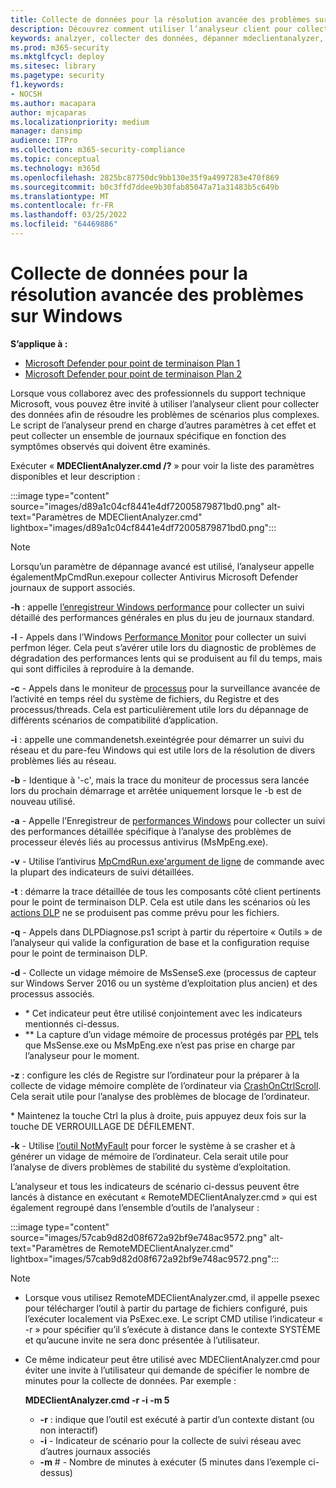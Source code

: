 ```yaml
---
title: Collecte de données pour la résolution avancée des problèmes sur Windows
description: Découvrez comment utiliser l’analyseur client pour collecter des données pour des scénarios de dépannage complexes
keywords: analzyer, collecter des données, dépanner mdeclientanalyzer, résolution avancée des problèmes
ms.prod: m365-security
ms.mktglfcycl: deploy
ms.sitesec: library
ms.pagetype: security
f1.keywords:
- NOCSH
ms.author: macapara
author: mjcaparas
ms.localizationpriority: medium
manager: dansimp
audience: ITPro
ms.collection: m365-security-compliance
ms.topic: conceptual
ms.technology: m365d
ms.openlocfilehash: 2825bc87750dc9bb130e35f9a4997283e470f869
ms.sourcegitcommit: b0c3ffd7ddee9b30fab85047a71a31483b5c649b
ms.translationtype: MT
ms.contentlocale: fr-FR
ms.lasthandoff: 03/25/2022
ms.locfileid: "64469886"
---
```

# <a name="data-collection-for-advanced-troubleshooting-on-windows"></a>Collecte de données pour la résolution avancée des problèmes sur Windows

**S’applique à :**
- [Microsoft Defender pour point de terminaison Plan 1](https://go.microsoft.com/fwlink/p/?linkid=2154037)
- [Microsoft Defender pour point de terminaison Plan 2](https://go.microsoft.com/fwlink/p/?linkid=2154037)

Lorsque vous collaborez avec des professionnels du support technique Microsoft, vous pouvez être invité à utiliser l’analyseur client pour collecter des données afin de résoudre les problèmes de scénarios plus complexes. Le script de l’analyseur prend en charge d’autres paramètres à cet effet et peut collecter un ensemble de journaux spécifique en fonction des symptômes observés qui doivent être examinés.

Exécuter « **MDEClientAnalyzer.cmd /?** » pour voir la liste des paramètres disponibles et leur description :

:::image type="content" source="images/d89a1c04cf8441e4df72005879871bd0.png" alt-text="Paramètres de MDEClientAnalyzer.cmd" lightbox="images/d89a1c04cf8441e4df72005879871bd0.png":::

> [!NOTE]
> Lorsqu’un paramètre de dépannage avancé est utilisé, l’analyseur [ ](/microsoft-365/security/defender-endpoint/command-line-arguments-microsoft-defender-antivirus) appelle égalementMpCmdRun.exepour collecter Antivirus Microsoft Defender journaux de support associés.

**-h** : appelle [l’enregistreur Windows performance](/windows-hardware/test/wpt/wpr-command-line-options) pour collecter un suivi détaillé des performances générales en plus du jeu de journaux standard.

**-l** - Appels dans l’Windows [Performance Monitor](/windows-server/remote/remote-desktop-services/rds-rdsh-performance-counters) pour collecter un suivi perfmon léger. Cela peut s’avérer utile lors du diagnostic de problèmes de dégradation des performances lents qui se produisent au fil du temps, mais qui sont difficiles à reproduire à la demande.

**-c** - Appels dans le moniteur de [processus](/sysinternals/downloads/procmon) pour la surveillance avancée de l’activité en temps réel du système de fichiers, du Registre et des processus/threads. Cela est particulièrement utile lors du dépannage de différents scénarios de compatibilité d’application.

**-i** : appelle une commandenetsh.exeintégrée [](/windows/win32/winsock/netsh-exe) pour démarrer un suivi du réseau et du pare-feu Windows qui est utile lors de la résolution de divers problèmes liés au réseau.

**-b** - Identique à '-c', mais la trace du moniteur de processus sera lancée lors du prochain démarrage et arrêtée uniquement lorsque le -b est de nouveau utilisé.

**-a** - Appelle l’Enregistreur de [performances Windows](/windows-hardware/test/wpt/wpr-command-line-options) pour collecter un suivi des performances détaillée spécifique à l’analyse des problèmes de processeur élevés liés au processus antivirus (MsMpEng.exe).

**-v** - Utilise l’antivirus [MpCmdRun.exe'argument de ligne](/windows/security/threat-protection/microsoft-defender-antivirus/command-line-arguments-microsoft-defender-antivirus) de commande avec la plupart des indicateurs de suivi détaillées.

**-t** : démarre la trace détaillée de tous les composants côté client pertinents pour le point de terminaison DLP. Cela est utile dans les scénarios où les [actions DLP](/microsoft-365/compliance/endpoint-dlp-learn-about#endpoint-activities-you-can-monitor-and-take-action-on) ne se produisent pas comme prévu pour les fichiers.

**-q** - Appels dans DLPDiagnose.ps1 script à partir du répertoire « Outils » de l’analyseur qui valide la configuration de base et la configuration requise pour le point de terminaison DLP.

**-d** - Collecte un vidage mémoire de MsSenseS.exe (processus de capteur sur Windows Server 2016 ou un système d’exploitation plus ancien) et des processus associés.

- \* Cet indicateur peut être utilisé conjointement avec les indicateurs mentionnés ci-dessus.
- \*\* La capture d’un vidage mémoire de processus protégés par [PPL](/windows-hardware/drivers/install/early-launch-antimalware) tels que MsSense.exe ou MsMpEng.exe n’est pas prise en charge par l’analyseur pour le moment.

**-z** : configure les clés de Registre sur l’ordinateur pour la préparer à la collecte de vidage mémoire complète de l’ordinateur via [CrashOnCtrlScroll](/windows-hardware/drivers/debugger/forcing-a-system-crash-from-the-keyboard). Cela serait utile pour l’analyse des problèmes de blocage de l’ordinateur.

\* Maintenez la touche Ctrl la plus à droite, puis appuyez deux fois sur la touche DE VERROUILLAGE DE DÉFILEMENT.

**-k** - Utilise [l’outil NotMyFault](/sysinternals/downloads/notmyfault) pour forcer le système à se crasher et à générer un vidage de mémoire de l’ordinateur. Cela serait utile pour l’analyse de divers problèmes de stabilité du système d’exploitation.

L’analyseur et tous les indicateurs de scénario ci-dessus peuvent être lancés à distance en exécutant « RemoteMDEClientAnalyzer.cmd » qui est également regroupé dans l’ensemble d’outils de l’analyseur :

:::image type="content" source="images/57cab9d82d08f672a92bf9e748ac9572.png" alt-text="Paramètres de RemoteMDEClientAnalyzer.cmd" lightbox="images/57cab9d82d08f672a92bf9e748ac9572.png":::

> [!NOTE]
>
> - Lorsque vous utilisez RemoteMDEClientAnalyzer.cmd, il appelle psexec pour télécharger l’outil à partir du partage de fichiers configuré, puis l’exécuter localement via PsExec.exe.
    Le script CMD utilise l’indicateur « -r » pour spécifier qu’il s’exécute à distance dans le contexte SYSTÈME et qu’aucune invite ne sera donc présentée à l’utilisateur.
> - Ce même indicateur peut être utilisé avec MDEClientAnalyzer.cmd pour éviter une invite à l’utilisateur qui demande de spécifier le nombre de minutes pour la collecte de données. Par exemple :
>
>    **MDEClientAnalyzer.cmd -r -i -m 5**
>
>   - **-r** : indique que l’outil est exécuté à partir d’un contexte distant (ou non interactif)
>   - **-i** - Indicateur de scénario pour la collecte de suivi réseau avec d’autres journaux associés
>   - **-m** \# - Nombre de minutes à exécuter (5 minutes dans l’exemple ci-dessus)
